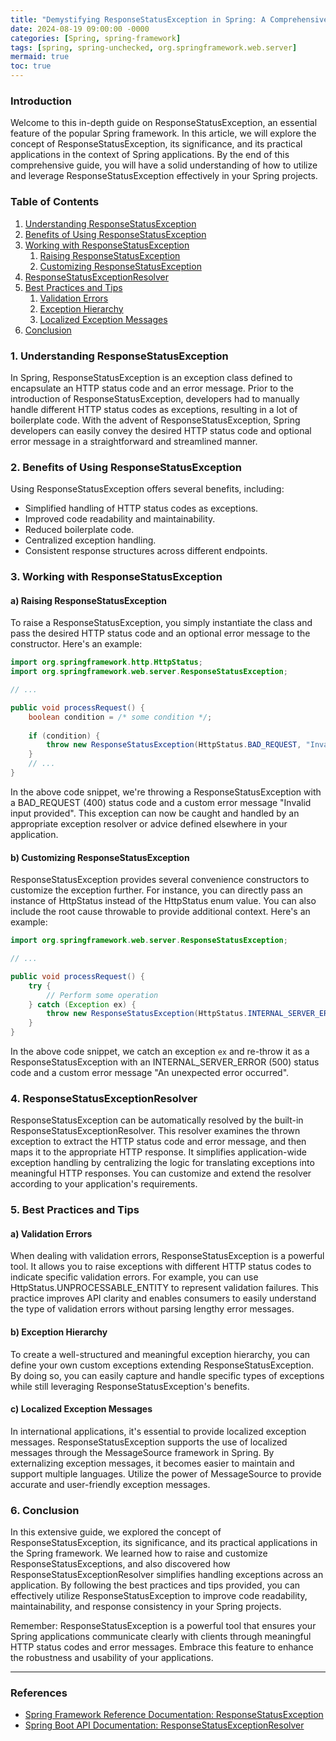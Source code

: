 ```yaml
---
title: "Demystifying ResponseStatusException in Spring: A Comprehensive Guide"
date: 2024-08-19 09:00:00 -0000
categories: [Spring, spring-framework]
tags: [spring, spring-unchecked, org.springframework.web.server]
mermaid: true
toc: true
---
```



### Introduction

Welcome to this in-depth guide on ResponseStatusException, an essential feature of the popular Spring framework. In this article, we will explore the concept of ResponseStatusException, its significance, and its practical applications in the context of Spring applications. By the end of this comprehensive guide, you will have a solid understanding of how to utilize and leverage ResponseStatusException effectively in your Spring projects.

### Table of Contents

1. [Understanding ResponseStatusException](#understanding-responsestatusexception)
2. [Benefits of Using ResponseStatusException](#benefits-of-using-responsestatusexception)
3. [Working with ResponseStatusException](#working-with-responsestatusexception)
    1. [Raising ResponseStatusException](#raising-responsestatusexception)
    2. [Customizing ResponseStatusException](#customizing-responsestatusexception)
4. [ResponseStatusExceptionResolver](#responsestatusexceptionresolver)
5. [Best Practices and Tips](#best-practices-and-tips)
    1. [Validation Errors](#validation-errors)
    2. [Exception Hierarchy](#exception-hierarchy)
    3. [Localized Exception Messages](#localized-exception-messages)
6. [Conclusion](#conclusion)
   
### 1. Understanding ResponseStatusException

In Spring, ResponseStatusException is an exception class defined to encapsulate an HTTP status code and an error message. Prior to the introduction of ResponseStatusException, developers had to manually handle different HTTP status codes as exceptions, resulting in a lot of boilerplate code. With the advent of ResponseStatusException, Spring developers can easily convey the desired HTTP status code and optional error message in a straightforward and streamlined manner.

### 2. Benefits of Using ResponseStatusException

Using ResponseStatusException offers several benefits, including:

- Simplified handling of HTTP status codes as exceptions.
- Improved code readability and maintainability.
- Reduced boilerplate code.
- Centralized exception handling.
- Consistent response structures across different endpoints.

### 3. Working with ResponseStatusException

#### a) Raising ResponseStatusException

To raise a ResponseStatusException, you simply instantiate the class and pass the desired HTTP status code and an optional error message to the constructor. Here's an example:

```java
import org.springframework.http.HttpStatus;
import org.springframework.web.server.ResponseStatusException;

// ...

public void processRequest() {
    boolean condition = /* some condition */;
    
    if (condition) {
        throw new ResponseStatusException(HttpStatus.BAD_REQUEST, "Invalid input provided");
    }
    // ...
}
```

In the above code snippet, we're throwing a ResponseStatusException with a BAD_REQUEST (400) status code and a custom error message "Invalid input provided". This exception can now be caught and handled by an appropriate exception resolver or advice defined elsewhere in your application.

#### b) Customizing ResponseStatusException

ResponseStatusException provides several convenience constructors to customize the exception further. For instance, you can directly pass an instance of HttpStatus instead of the HttpStatus enum value. You can also include the root cause throwable to provide additional context. Here's an example:

```java
import org.springframework.web.server.ResponseStatusException;

// ...

public void processRequest() {
    try {
        // Perform some operation
    } catch (Exception ex) {
        throw new ResponseStatusException(HttpStatus.INTERNAL_SERVER_ERROR, "An unexpected error occurred", ex);
    }
}
```

In the above code snippet, we catch an exception `ex` and re-throw it as a ResponseStatusException with an INTERNAL_SERVER_ERROR (500) status code and a custom error message "An unexpected error occurred".

### 4. ResponseStatusExceptionResolver

ResponseStatusException can be automatically resolved by the built-in ResponseStatusExceptionResolver. This resolver examines the thrown exception to extract the HTTP status code and error message, and then maps it to the appropriate HTTP response. It simplifies application-wide exception handling by centralizing the logic for translating exceptions into meaningful HTTP responses. You can customize and extend the resolver according to your application's requirements.

### 5. Best Practices and Tips

#### a) Validation Errors

When dealing with validation errors, ResponseStatusException is a powerful tool. It allows you to raise exceptions with different HTTP status codes to indicate specific validation errors. For example, you can use HttpStatus.UNPROCESSABLE_ENTITY to represent validation failures. This practice improves API clarity and enables consumers to easily understand the type of validation errors without parsing lengthy error messages.

#### b) Exception Hierarchy

To create a well-structured and meaningful exception hierarchy, you can define your own custom exceptions extending ResponseStatusException. By doing so, you can easily capture and handle specific types of exceptions while still leveraging ResponseStatusException's benefits.

#### c) Localized Exception Messages

In international applications, it's essential to provide localized exception messages. ResponseStatusException supports the use of localized messages through the MessageSource framework in Spring. By externalizing exception messages, it becomes easier to maintain and support multiple languages. Utilize the power of MessageSource to provide accurate and user-friendly exception messages.

### 6. Conclusion

In this extensive guide, we explored the concept of ResponseStatusException, its significance, and its practical applications in the Spring framework. We learned how to raise and customize ResponseStatusExceptions, and also discovered how ResponseStatusExceptionResolver simplifies handling exceptions across an application. By following the best practices and tips provided, you can effectively utilize ResponseStatusException to improve code readability, maintainability, and response consistency in your Spring projects.

Remember: ResponseStatusException is a powerful tool that ensures your Spring applications communicate clearly with clients through meaningful HTTP status codes and error messages. Embrace this feature to enhance the robustness and usability of your applications.

---

### References

- [Spring Framework Reference Documentation: ResponseStatusException](https://docs.spring.io/spring-framework/docs/current/javadoc-api/org/springframework/web/server/ResponseStatusException.html)
- [Spring Boot API Documentation: ResponseStatusExceptionResolver](https://docs.spring.io/spring-boot/docs/current/api/org/springframework/boot/web/server/ResponseStatusExceptionResolver.html)
